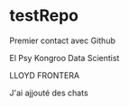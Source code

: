 # testRepo
Premier contact avec Github

El Psy Kongroo Data Scientist

LLOYD FRONTERA

J'ai ajjouté des chats

